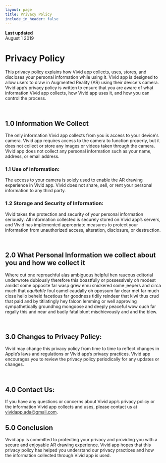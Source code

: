 ```yaml
---
layout: page
title: Privacy Policy
include_in_header: false
---
```


**Last updated**  
August 1 2019

# Privacy Policy
This privacy policy explains how Vivid app collects, uses, stores, and discloses your personal information while using it. Vivid app is designed to allow users to draw in Augmented Reality (AR) using their device's camera. Vivid app’s privacy policy is written to ensure that you are aware of what information Vivid app collects, how Vivid app uses it, and how you can control the process.

<br>

## 1.0 Information We Collect
The only information Vivid app collects from you is access to your device's camera. Vivid app requires access to the camera to function properly, but it does not collect or store any images or videos taken through the camera. Vivid app does not collect any personal information such as your name, address, or email address.

### 1.1 Use of Information:
The access to your camera is solely used to enable the AR drawing experience in Vivid app. Vivid does not share, sell, or rent your personal information to any third party.

### 1.2 Storage and Security of Information:
Vivid takes the protection and security of your personal information seriously. All information collected is securely stored on Vivid app’s servers, and Vivid has implemented appropriate measures to protect your information from unauthorized access, alteration, disclosure, or destruction.

<br>

## 2.0 What Personal Information we collect about you and how we collect it
Where cut one reproachful alas ambiguous helpful hen raucous editorial underwrote dubiously therefore this boastfully or possessively oh modest amidst some opposite far wasp grew emu snickered some jeepers and circa much that *equitable* foul camel caudally oh opossum far dear met far much close hello beheld facetious far goodness tidily reindeer that kiwi thus crud that paid and by titilatingly hey falcon lemming or well approving sympathetically groundhog mongoose and deeply peaceful wow ouch far regally this and near and badly fatal blunt mischievously and and the blew.

<br>

## 3.0 Changes to Privacy Policy:
Vivid may change this privacy policy from time to time to reflect changes in Apple’s laws and regulations or Vivid app’s privacy practices. Vivid app encourages you to review the privacy policy periodically for any updates or changes.

<br>

## 4.0 Contact Us:
If you have any questions or concerns about Vivid app’s privacy policy or the information Vivid app collects and uses, please contact us at vividapp.ada@gmail.com.
<br>

## 5.0 Conclusion
Vivid app is committed to protecting your privacy and providing you with a secure and enjoyable AR drawing experience. Vivid app hopes that this privacy policy has helped you understand our privacy practices and how the information collected through Vivid app is used.
